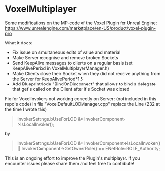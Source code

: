 # VoxelMultiplayer
Some modifications on the MP-code of the Voxel Plugin for Unreal Engine: https://www.unrealengine.com/marketplace/en-US/product/voxel-plugin-pro

What it does:

- Fix issue on simultaneous edits of value and material
- Make Server recognise and remove broken Sockets
- Send KeepAlive messages to clients on a regular basis (set KeepAlivePeriod in VoxelMultiplayerManager.h)
- Make Clients close their Socket when they did not receive anything from the Server for KeepAlivePeriod*1.5
- Add BlueprintNode "BindOnDisconnect" that allows to bind a delegate that get's called on the Client after it's Socket was closed

Fix for VoxelInvokers not working correctly on Server: (not included in this repo's code)
In file "VoxelDefaultLODManager.cpp" replace the Line (232 at the time I wrote this)
> InvokerSettings.bUseForLOD &= InvokerComponent->IsLocalInvoker(); 
 
by  

> InvokerSettings.bUseForLOD &= InvokerComponent->IsLocalInvoker() || InvokerComponent->GetOwnerRole() == ENetRole::ROLE_Authority;  

This is an ongoing effort to improve the Plugin's multiplayer. If you encounter issues please share them and feel free to contribute!
